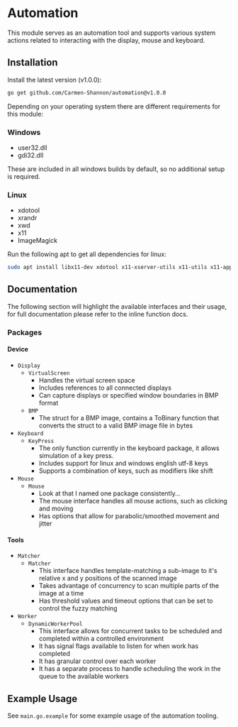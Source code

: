 # Automation
This module serves as an automation tool and supports various system actions related to interacting with the display, mouse and keyboard.

## Installation
Install the latest version (v1.0.0):
```bash
go get github.com/Carmen-Shannon/automation@v1.0.0
```

Depending on your operating system there are different requirements for this module:

### Windows
- user32.dll
- gdi32.dll

These are included in all windows builds by default, so no additional setup is required.

### Linux
- xdotool
- xrandr
- xwd
- x11
- ImageMagick

Run the following apt to get all dependencies for linux:

```bash
sudo apt install libx11-dev xdotool x11-xserver-utils x11-utils x11-apps ImageMagick
```

## Documentation
The following section will highlight the available interfaces and their usage, for full documentation please refer to the inline function docs.

### Packages
#### Device
- `Display`
    - `VirtualScreen`
        - Handles the virtual screen space
        - Includes references to all connected displays
        - Can capture displays or specified window boundaries in BMP format
    - `BMP`
        - The struct for a BMP image, contains a ToBinary function that converts the struct to a valid BMP image file in bytes
- `Keyboard`
    - `KeyPress`
        - The only function currently in the keyboard package, it allows simulation of a key press.
        - Includes support for linux and windows english utf-8 keys
        - Supports a combination of keys, such as modifiers like shift
- `Mouse`
    - `Mouse`
        - Look at that I named one package consistently...
        - The mouse interface handles all mouse actions, such as clicking and moving
        - Has options that allow for parabolic/smoothed movement and jitter

#### Tools
- `Matcher`
    - `Matcher`
        - This interface handles template-matching a sub-image to it's relative x and y positions of the scanned image
        - Takes advantage of concurrency to scan multiple parts of the image at a time
        - Has threshold values and timeout options that can be set to control the fuzzy matching
- `Worker`
    - `DynamicWorkerPool`
        - This interface allows for concurrent tasks to be scheduled and completed within a controlled environment
        - It has signal flags available to listen for when work has completed
        - It has granular control over each worker
        - It has a separate process to handle scheduling the work in the queue to the available workers


## Example Usage
See `main.go.example` for some example usage of the automation tooling.


